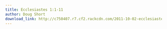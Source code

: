 ```yaml
---
title: Ecclesiastes 1:1-11
author: Doug Short
download_link: http://c750407.r7.cf2.rackcdn.com/2011-10-02-ecclesiastes_1_1_11.mp3
---
```

